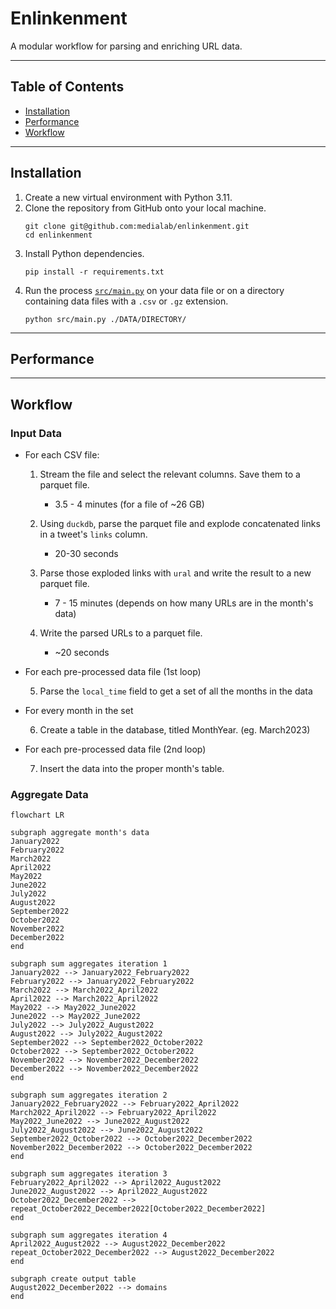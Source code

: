 # Enlinkenment

A modular workflow for parsing and enriching URL data.

---
## Table of Contents
- [Installation](#installation)
- [Performance](#performance)
- [Workflow](#workflow)
---
## Installation
1. Create a new virtual environment with Python 3.11.
1. Clone the repository from GitHub onto your local machine.
    ```shell
    git clone git@github.com:medialab/enlinkenment.git
    cd enlinkenment
    ```
2. Install Python dependencies.
    ```shell
    pip install -r requirements.txt
    ```
3. Run the process [`src/main.py`](src/main.py) on your data file or on a directory containing data files with a `.csv` or `.gz` extension.
    ```shell
    python src/main.py ./DATA/DIRECTORY/
    ```

---
## Performance


---
## Workflow

### Input Data

- For each CSV file:

    1. Stream the file and select the relevant columns. Save them to a parquet file.
        - 3.5 - 4 minutes (for a file of ~26 GB)

    2. Using `duckdb`, parse the parquet file and explode concatenated links in a tweet's `links` column.
        - 20-30 seconds

    3. Parse those exploded links with `ural` and write the result to a new parquet file.
        - 7 - 15 minutes (depends on how many URLs are in the month's data)

    4. Write the parsed URLs to a parquet file.
        - ~20 seconds

- For each pre-processed data file (1st loop)

    5. Parse the `local_time` field to get a set of all the months in the data

- For every month in the set

    6. Create a table in the database, titled MonthYear. (eg. March2023)

- For each pre-processed data file (2nd loop)

    7. Insert the data into the proper month's table.

### Aggregate Data

```mermaid
flowchart LR

subgraph aggregate month's data
January2022
February2022
March2022
April2022
May2022
June2022
July2022
August2022
September2022
October2022
November2022
December2022
end

subgraph sum aggregates iteration 1
January2022 --> January2022_February2022
February2022 --> January2022_February2022
March2022 --> March2022_April2022
April2022 --> March2022_April2022
May2022 --> May2022_June2022
June2022 --> May2022_June2022
July2022 --> July2022_August2022
August2022 --> July2022_August2022
September2022 --> September2022_October2022
October2022 --> September2022_October2022
November2022 --> November2022_December2022
December2022 --> November2022_December2022
end

subgraph sum aggregates iteration 2
January2022_February2022 --> February2022_April2022
March2022_April2022 --> February2022_April2022
May2022_June2022 --> June2022_August2022
July2022_August2022 --> June2022_August2022
September2022_October2022 --> October2022_December2022
November2022_December2022 --> October2022_December2022
end

subgraph sum aggregates iteration 3
February2022_April2022 --> April2022_August2022
June2022_August2022 --> April2022_August2022
October2022_December2022 --> repeat_October2022_December2022[October2022_December2022]
end

subgraph sum aggregates iteration 4
April2022_August2022 --> August2022_December2022
repeat_October2022_December2022 --> August2022_December2022
end

subgraph create output table
August2022_December2022 --> domains
end


```
